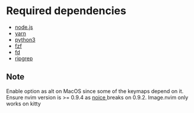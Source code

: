 # Required dependencies

- [ node.js ](https://nodejs.org/en)
- [ yarn ](https://github.com/yarnpkg/yarn)
- [ python3 ](https://www.python.org)
- [ fzf ](https://github.com/junegunn/fzf)
- [ fd ](https://github.com/sharkdp/fd)
- [ ripgrep ](https://github.com/BurntSushi/ripgrep)

## Note

Enable option as alt on MacOS since some of the keymaps depend on it.
Ensure nvim version is >= 0.9.4 as [ noice ](https://github.com/folke/noice.nvim) breaks on 0.9.2.
Image.nvim only works on kitty
